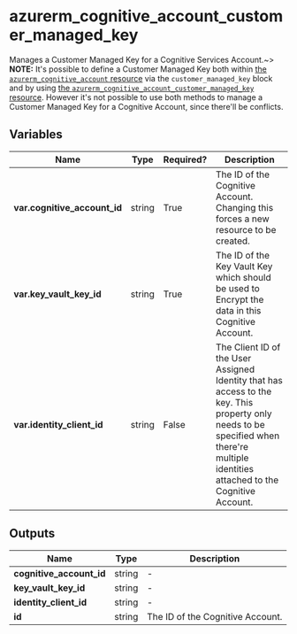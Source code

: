 # azurerm_cognitive_account_customer_managed_key

Manages a Customer Managed Key for a Cognitive Services Account.~> **NOTE:** It's possible to define a Customer Managed Key both within [the `azurerm_cognitive_account` resource](cognitive_account.html) via the `customer_managed_key` block and by using [the `azurerm_cognitive_account_customer_managed_key` resource](cognitive_account_customer_managed_key.html). However it's not possible to use both methods to manage a Customer Managed Key for a Cognitive Account, since there'll be conflicts.

## Variables

| Name | Type | Required? |  Description |
| ---- | ---- | --------- |  ----------- |
| **var.cognitive_account_id** | string | True | The ID of the Cognitive Account. Changing this forces a new resource to be created. | 
| **var.key_vault_key_id** | string | True | The ID of the Key Vault Key which should be used to Encrypt the data in this Cognitive Account. | 
| **var.identity_client_id** | string | False | The Client ID of the User Assigned Identity that has access to the key. This property only needs to be specified when there're multiple identities attached to the Cognitive Account. | 



## Outputs

| Name | Type | Description |
| ---- | ---- | --------- | 
| **cognitive_account_id** | string  | - | 
| **key_vault_key_id** | string  | - | 
| **identity_client_id** | string  | - | 
| **id** | string  | The ID of the Cognitive Account. | 
